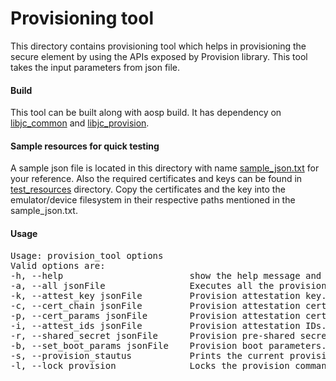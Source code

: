 # Provisioning tool
This directory contains provisioning tool which helps in provisioning 
the secure element by using the APIs exposed by Provision library.
This tool takes the input parameters from json file.

#### Build
This tool can be built along with aosp build. It has dependency on 
[libjc_common](../HAL/keymaster/Android.bp) and
[libjc_provision](Android.bp).

#### Sample resources for quick testing
A sample json file is located in this directory with name [sample_json.txt](sample_json.txt)
for your reference. Also the required certificates and keys can be found
in [test_resources](test_resources) directory. Copy the certificates and the key into the 
emulator/device filesystem in their respective paths mentioned in the 
sample_json.txt.

#### Usage
<pre>
Usage: provision_tool options
Valid options are:
-h, --help                        show the help message and exit.
-a, --all jsonFile                Executes all the provision commands.
-k, --attest_key jsonFile         Provision attestation key.
-c, --cert_chain jsonFile         Provision attestation certificate chain.
-p, --cert_params jsonFile        Provision attestation certificate parameters.
-i, --attest_ids jsonFile         Provision attestation IDs.
-r, --shared_secret jsonFile      Provision pre-shared secret.
-b, --set_boot_params jsonFile    Provision boot parameters.
-s, --provision_stautus           Prints the current provision status.
-l, --lock_provision              Locks the provision commands.
</pre>
